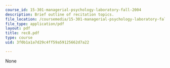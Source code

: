 ```yaml
---
course_id: 15-301-managerial-psychology-laboratory-fall-2004
description: Brief outline of recitation topics.
file_location: /coursemedia/15-301-managerial-psychology-laboratory-fall-2004/3f0b1a1a7d29c4ff59a59125662d7a22_rec8.pdf
file_type: application/pdf
layout: pdf
title: rec8.pdf
type: course
uid: 3f0b1a1a7d29c4ff59a59125662d7a22

---
```

None